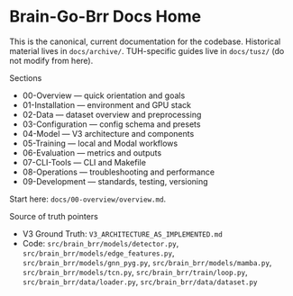 # Brain-Go-Brr Docs Home

This is the canonical, current documentation for the codebase. Historical material lives in `docs/archive/`. TUH-specific guides live in `docs/tusz/` (do not modify from here).

Sections

- 00-Overview — quick orientation and goals
- 01-Installation — environment and GPU stack
- 02-Data — dataset overview and preprocessing
- 03-Configuration — config schema and presets
- 04-Model — V3 architecture and components
- 05-Training — local and Modal workflows
- 06-Evaluation — metrics and outputs
- 07-CLI-Tools — CLI and Makefile
- 08-Operations — troubleshooting and performance
- 09-Development — standards, testing, versioning

Start here: `docs/00-overview/overview.md`.

Source of truth pointers

- V3 Ground Truth: `V3_ARCHITECTURE_AS_IMPLEMENTED.md`
- Code: `src/brain_brr/models/detector.py`, `src/brain_brr/models/edge_features.py`, `src/brain_brr/models/gnn_pyg.py`, `src/brain_brr/models/mamba.py`, `src/brain_brr/models/tcn.py`, `src/brain_brr/train/loop.py`, `src/brain_brr/data/loader.py`, `src/brain_brr/data/dataset.py`

